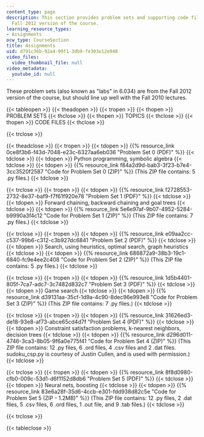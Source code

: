 ```yaml
---
content_type: page
description: This section provides problem sets and supporting code files from the
  Fall 2012 version of the course.
learning_resource_types:
- Assignments
ocw_type: CourseSection
title: Assignments
uid: d791c36b-92a4-99f1-3db9-fe303e12e948
video_files:
  video_thumbnail_file: null
video_metadata:
  youtube_id: null
---
```


These problem sets (also known as "labs" in 6.034) are from the Fall 2012 version of the course, but should line up well with the Fall 2010 lectures.

{{< tableopen >}}
{{< theadopen >}}
{{< tropen >}}
{{< thopen >}}
PROBLEM SETS
{{< thclose >}}
{{< thopen >}}
TOPICS
{{< thclose >}}
{{< thopen >}}
CODE FILES
{{< thclose >}}

{{< trclose >}}

{{< theadclose >}}
{{< tropen >}}
{{< tdopen >}}
{{% resource_link 0ce8f3b6-f43d-7048-e23c-6327aa6eb036 "Problem Set 0 (PDF)" %}}
{{< tdclose >}}
{{< tdopen >}}
Python programming, symbolic algebra
{{< tdclose >}}
{{< tdopen >}}
{{% resource_link f84a2d9d-bab3-3f23-b7e4-3cc3520f2587 "Code for Problem Set 0 (ZIP)" %}} (This ZIP file contains: 5 .py files.)
{{< tdclose >}}

{{< trclose >}}
{{< tropen >}}
{{< tdopen >}}
{{% resource_link f2728553-2732-8e37-baf9-f7f61f920e78 "Problem Set 1 (PDF)" %}}
{{< tdclose >}}
{{< tdopen >}}
Forward chaining, backward chaining and goal trees
{{< tdclose >}}
{{< tdopen >}}
{{% resource_link 5e6e97af-9b07-4952-5284-b9990a3f4c12 "Code for Problem Set 1 (ZIP)" %}} (This ZIP file contains: 7 .py files.)
{{< tdclose >}}

{{< trclose >}}
{{< tropen >}}
{{< tdopen >}}
{{% resource_link e09aa2cc-c537-99b6-c312-c3b927dc6841 "Problem Set 2 (PDF)" %}}
{{< tdclose >}}
{{< tdopen >}}
Search, using heuristics, optimal search, graph heuristics
{{< tdclose >}}
{{< tdopen >}}
{{% resource_link 686872a9-38b3-19c1-6840-fc9e4ee2c408 "Code for Problem Set 2 (ZIP)" %}} (This ZIP file contains: 5 .py files.)
{{< tdclose >}}

{{< trclose >}}
{{< tropen >}}
{{< tdopen >}}
{{% resource_link 1d5b4401-805f-7ca7-adc7-3c7482d832c7 "Problem Set 3 (PDF)" %}}
{{< tdclose >}}
{{< tdopen >}}
Game search
{{< tdclose >}}
{{< tdopen >}}
{{% resource_link d39131aa-35cf-1d9a-4c90-8dec96e993e8 "Code for Problem Set 3 (ZIP)" %}} (This ZIP file contains: 7 .py files.)
{{< tdclose >}}

{{< trclose >}}
{{< tropen >}}
{{< tdopen >}}
{{% resource_link 31626ed3-de18-93e8-af73-abce65cd4d7f "Problem Set 4 (PDF)" %}}
{{< tdclose >}}
{{< tdopen >}}
Constraint satisfaction problems, k-nearest neighbors, decision trees
{{< tdclose >}}
{{< tdopen >}}
{{% resource_link d296d011-4746-3ca3-8b05-9f6a0e775f41 "Code for Problem Set 4 (ZIP)" %}} (This ZIP file contains: 12 .py files, 6 .ord files, 4 .csv files and 2 .dat files. sudoku\_csp.py is courtesy of Justin Cullen, and is used with permission.)
{{< tdclose >}}

{{< trclose >}}
{{< tropen >}}
{{< tdopen >}}
{{% resource_link 8f8d0980-cfb0-009c-53d1-d6f1152d8db6 "Problem Set 5 (PDF)" %}}
{{< tdclose >}}
{{< tdopen >}}
Neural nets, boosting
{{< tdclose >}}
{{< tdopen >}}
{{% resource_link 83e6a28f-35d6-4ccb-e301-fdd938d82c5e "Code for Problem Set 5 (ZIP - 1.2MB)" %}} (This ZIP file contains: 12 .py files, 2 .dat files, 5 .csv files, 6 .ord files, 1 .out file, and 9 .tab files.)
{{< tdclose >}}

{{< trclose >}}

{{< tableclose >}}